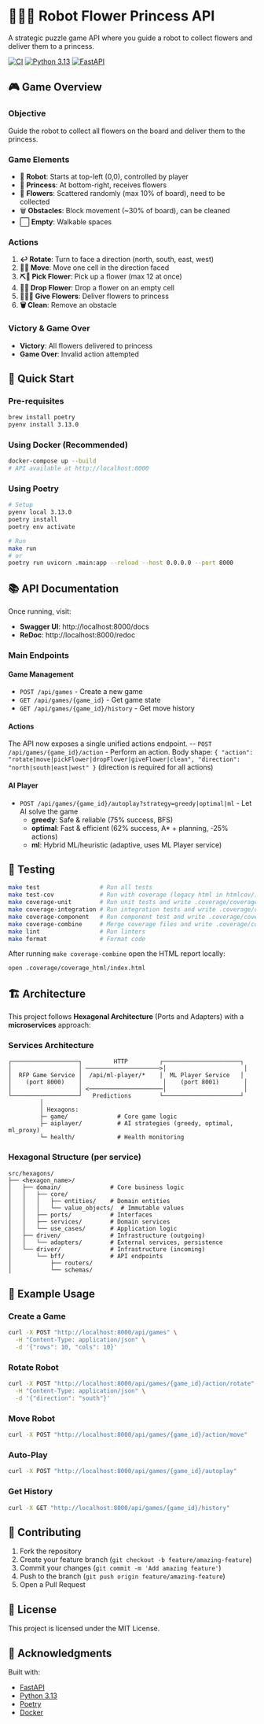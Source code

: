 # 🤖🌸👑 Robot Flower Princess API

A strategic puzzle game API where you guide a robot to collect flowers and deliver them to a princess.

[![CI](https://github.com/yourusername/Robot-Flower-Princess-Back/workflows/CI/badge.svg)](https://github.com/yourusername/Robot-Flower-Princess-Back/actions)
[![Python 3.13](https://img.shields.io/badge/python-3.13-blue.svg)](https://www.python.org/downloads/)
[![FastAPI](https://img.shields.io/badge/FastAPI-0.115-green.svg)](https://fastapi.tiangolo.com)

## 🎮 Game Overview

### Objective
Guide the robot to collect all flowers on the board and deliver them to the princess.

### Game Elements
- 🤖 **Robot**: Starts at top-left (0,0), controlled by player
- 👑 **Princess**: At bottom-right, receives flowers
- 🌸 **Flowers**: Scattered randomly (max 10% of board), need to be collected
- 🗑️ **Obstacles**: Block movement (~30% of board), can be cleaned
- ⬜ **Empty**: Walkable spaces

### Actions
1. **↩️ Rotate**: Turn to face a direction (north, south, east, west)
2. **🚶‍♂️ Move**: Move one cell in the direction faced
3. **⛏️🌸 Pick Flower**: Pick up a flower (max 12 at once)
4. **🫳🌸 Drop Flower**: Drop a flower on an empty cell
5. **🫴🏼🌸 Give Flowers**: Deliver flowers to princess
6. **🗑️ Clean**: Remove an obstacle

### Victory & Game Over
- **Victory**: All flowers delivered to princess
- **Game Over**: Invalid action attempted

## 🚀 Quick Start

### Pre-requisites
```bash
brew install poetry
pyenv install 3.13.0
```

### Using Docker (Recommended)
```bash
docker-compose up --build
# API available at http://localhost:8000
```

### Using Poetry
```bash
# Setup
pyenv local 3.13.0
poetry install
poetry env activate

# Run
make run
# or
poetry run uvicorn .main:app --reload --host 0.0.0.0 --port 8000
```

## 📚 API Documentation

Once running, visit:
- **Swagger UI**: http://localhost:8000/docs
- **ReDoc**: http://localhost:8000/redoc

### Main Endpoints

#### Game Management
- `POST /api/games` - Create a new game
- `GET /api/games/{game_id}` - Get game state
- `GET /api/games/{game_id}/history` - Get move history

#### Actions
The API now exposes a single unified actions endpoint.
-- `POST /api/games/{game_id}/action` - Perform an action. Body shape: `{ "action": "rotate|move|pickFlower|dropFlower|giveFlower|clean", "direction": "north|south|east|west" }` (direction is required for all actions)

#### AI Player
- `POST /api/games/{game_id}/autoplay?strategy=greedy|optimal|ml` - Let AI solve the game
  - **greedy**: Safe & reliable (75% success, BFS)
  - **optimal**: Fast & efficient (62% success, A* + planning, -25% actions)
  - **ml**: Hybrid ML/heuristic (adaptive, uses ML Player service)

## 🧪 Testing

```bash
make test                 # Run all tests
make test-cov             # Run with coverage (legacy html in htmlcov/)
make coverage-unit        # Run unit tests and write .coverage/coverage-unit.xml
make coverage-integration # Run integration tests and write .coverage/coverage-integration.xml
make coverage-component   # Run component test and write .coverage/coverage-component.xml
make coverage-combine     # Merge coverage files and write .coverage/coverage-combined.xml + .coverage/coverage_html/
make lint                 # Run linters
make format               # Format code
```

After running `make coverage-combine` open the HTML report locally:

```bash
open .coverage/coverage_html/index.html
```

## 🏗️ Architecture

This project follows **Hexagonal Architecture** (Ports and Adapters) with a **microservices** approach:

### Services Architecture
```
┌───────────────────┐         HTTP         ┌──────────────────────┐
│                   │ ─────────────────────>│                      │
│  RFP Game Service │  /api/ml-player/*    │  ML Player Service   │
│    (port 8000)    │                       │    (port 8001)       │
│                   │ <─────────────────────│                      │
└───────────────────┘   Predictions        └──────────────────────┘
         │
         │ Hexagons:
         ├─ game/              # Core game logic
         ├─ aiplayer/          # AI strategies (greedy, optimal, ml_proxy)
         └─ health/            # Health monitoring
```

### Hexagonal Structure (per service)
```
src/hexagons/
├── <hexagon_name>/
│   ├── domain/              # Core business logic
│   │   ├── core/
│   │   │   ├── entities/    # Domain entities
│   │   │   └── value_objects/  # Immutable values
│   │   ├── ports/           # Interfaces
│   │   ├── services/        # Domain services
│   │   └── use_cases/       # Application logic
│   ├── driven/              # Infrastructure (outgoing)
│   │   └── adapters/        # External services, persistence
│   └── driver/              # Infrastructure (incoming)
│       └── bff/             # API endpoints
│           ├── routers/
│           └── schemas/
```

## 📖 Example Usage

### Create a Game
```bash
curl -X POST "http://localhost:8000/api/games" \
  -H "Content-Type: application/json" \
  -d '{"rows": 10, "cols": 10}'
```

### Rotate Robot
```bash
curl -X POST "http://localhost:8000/api/games/{game_id}/action/rotate" \
  -H "Content-Type: application/json" \
  -d '{"direction": "south"}'
```

### Move Robot
```bash
curl -X POST "http://localhost:8000/api/games/{game_id}/action/move"
```

### Auto-Play
```bash
curl -X POST "http://localhost:8000/api/games/{game_id}/autoplay"
```

### Get History
```bash
curl -X GET "http://localhost:8000/api/games/{game_id}/history"
```

## 🤝 Contributing

1. Fork the repository
2. Create your feature branch (`git checkout -b feature/amazing-feature`)
3. Commit your changes (`git commit -m 'Add amazing feature'`)
4. Push to the branch (`git push origin feature/amazing-feature`)
5. Open a Pull Request

## 📄 License

This project is licensed under the MIT License.

## 🙏 Acknowledgments

Built with:
- [FastAPI](https://fastapi.tiangolo.com/)
- [Python 3.13](https://www.python.org/)
- [Poetry](https://python-poetry.org/)
- [Docker](https://www.docker.com/)
